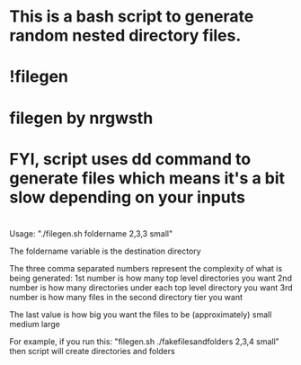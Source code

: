 # This is a bash script to generate random nested directory files.
# !filegen
# filegen by nrgwsth 
# FYI, script uses dd command to generate files which means it's a bit slow depending on your inputs
#



Usage:  "./filegen.sh foldername 2,3,3 small"

   The foldername variable is the destination directory

   The three comma separated numbers represent the complexity of what is being generated: 
        1st number is how many top level directories you want 
        2nd number is how many directories under each top level directory you want
        3rd number is how many files in the second directory tier you want
        
   The last value is how big you want the files to be (approximately)
        small
        medium
        large
     

For example, if you run this:  "filegen.sh ./fakefilesandfolders 2,3,4 small"  then script will create directories and folders 



 
